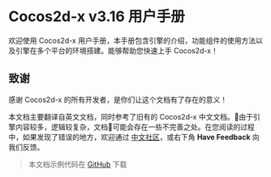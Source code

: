# Cocos2d-x v3.16 用户手册

欢迎使用 Cocos2d-x 用户手册，本手册包含引擎的介绍，功能组件的使用方法以及引擎在多个平台的环境搭建。能够帮助您快速上手 Cocos2d-x！

## 致谢

感谢 Cocos2d-x 的所有开发者，是你们让这个文档有了存在的意义！

本文档主要翻译自英文文档，同时参考了旧有的 Cocos2d-x 中文文档。由于引擎内容较多，逻辑较复杂，文档可能会存在一些不完善之处。在您阅读的过程中，如果发现了错误的地方，欢迎通过 [中文社区](http://forum.cocos.com/c/cocos2d-x)，或右下角 __Have Feedback__ 向我们反馈。

> 本文档示例代码在 [GitHub](https://github.com/chukong/programmers-guide-samples) 下载
